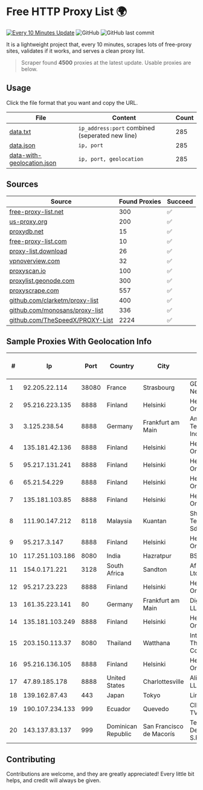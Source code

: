 
# Free HTTP Proxy List 🌍

[![Every 10 Minutes Update](https://github.com/mertguvencli/http-proxy-list/actions/workflows/main.yml/badge.svg?branch=main)](https://github.com/mertguvencli/http-proxy-list/actions/workflows/main.yml)
![GitHub](https://img.shields.io/github/license/mertguvencli/http-proxy-list)
![GitHub last commit](https://img.shields.io/github/last-commit/mertguvencli/http-proxy-list)

It is a lightweight project that, every 10 minutes, scrapes lots of free-proxy sites, validates if it works, and serves a clean proxy list.


> Scraper found **4500** proxies at the latest update. Usable proxies are below.

## Usage

Click the file format that you want and copy the URL.


|File|Content|Count|
|----|-------|-----|
|[data.txt](https://raw.githubusercontent.com/mertguvencli/http-proxy-list/main/proxy-list/data.txt)|`ip_address:port` combined (seperated new line)|285|
|[data.json](https://raw.githubusercontent.com/mertguvencli/http-proxy-list/main/proxy-list/data.json)|`ip, port`|285|
|[data-with-geolocation.json](https://raw.githubusercontent.com/mertguvencli/http-proxy-list/main/proxy-list/data-with-geolocation.json)|`ip, port, geolocation`|285|

## Sources

|Source|Found Proxies|Succeed|
|------|-------------|-------|
|[free-proxy-list.net](https://free-proxy-list.net)|300|✅|
|[us-proxy.org](https://www.us-proxy.org)|200|✅|
|[proxydb.net](http://proxydb.net)|15|✅|
|[free-proxy-list.com](https://free-proxy-list.com/?page=&port=&type%5B%5D=http&type%5B%5D=https&up_time=0&search=Search)|10|✅|
|[proxy-list.download](https://www.proxy-list.download/HTTP)|26|✅|
|[vpnoverview.com](https://vpnoverview.com/privacy/anonymous-browsing/free-proxy-servers)|32|✅|
|[proxyscan.io](https://www.proxyscan.io)|100|✅|
|[proxylist.geonode.com](https://proxylist.geonode.com/api/proxy-list?limit=300&page=1&sort_by=lastChecked&sort_type=desc&protocols=http,https)|300|✅|
|[proxyscrape.com](https://api.proxyscrape.com/v2/?request=displayproxies&protocol=http&timeout=10000&country=all&ssl=all&anonymity=all)|557|✅|
|[github.com/clarketm/proxy-list](https://raw.githubusercontent.com/clarketm/proxy-list/master/proxy-list-raw.txt)|400|✅|
|[github.com/monosans/proxy-list](https://raw.githubusercontent.com/monosans/proxy-list/main/proxies/http.txt)|336|✅|
|[github.com/TheSpeedX/PROXY-List](https://raw.githubusercontent.com/TheSpeedX/PROXY-List/master/http.txt)|2224|✅|


## Sample Proxies With Geolocation Info

|#|Ip|Port|Country|City|Internet Service Provider|
|-|--|----|-------|----|-------------------------|
|1|92.205.22.114|38080|France|Strasbourg|GD MASS Network|
|2|95.216.223.135|8888|Finland|Helsinki|Hetzner Online GmbH|
|3|3.125.238.54|8888|Germany|Frankfurt am Main|Amazon Technologies Inc.|
|4|135.181.42.136|8888|Finland|Helsinki|Hetzner Online GmbH|
|5|95.217.131.241|8888|Finland|Helsinki|Hetzner Online GmbH|
|6|65.21.54.229|8888|Finland|Helsinki|Hetzner Online GmbH|
|7|135.181.103.85|8888|Finland|Helsinki|Hetzner Online GmbH|
|8|111.90.147.212|8118|Malaysia|Kuantan|Shinjiru Technology Sdn Bhd|
|9|95.217.3.147|8888|Finland|Helsinki|Hetzner Online GmbH|
|10|117.251.103.186|8080|India|Hazratpur|BSNL Internet|
|11|154.0.171.221|3128|South Africa|Sandton|Afrihost (Pty) Ltd|
|12|95.217.23.223|8888|Finland|Helsinki|Hetzner Online GmbH|
|13|161.35.223.141|80|Germany|Frankfurt am Main|DigitalOcean, LLC|
|14|135.181.103.249|8888|Finland|Helsinki|Hetzner Online GmbH|
|15|203.150.113.37|8080|Thailand|Watthana|Internet Thailand Company Ltd.|
|16|95.216.136.105|8888|Finland|Helsinki|Hetzner Online GmbH|
|17|47.89.185.178|8888|United States|Charlottesville|Alibaba.com LLC|
|18|139.162.87.43|443|Japan|Tokyo|Linode, LLC|
|19|190.107.234.133|999|Ecuador|Quevedo|CINECABLE TV|
|20|143.137.83.137|999|Dominican Republic|San Francisco de Macorís|Teleoperadora Del Nordeste S.R.L|



## Contributing

Contributions are welcome, and they are greatly appreciated! Every
little bit helps, and credit will always be given.

